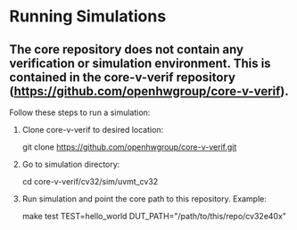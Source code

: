 Running Simulations
==================================
The core repository does not contain any verification or simulation environment.
This is contained in the core-v-verif repository (https://github.com/openhwgroup/core-v-verif).
----------------------------------
Follow these steps to run a simulation:

1. Clone core-v-verif to desired location:

   git clone https://github.com/openhwgroup/core-v-verif.git

2. Go to simulation directory:

   cd core-v-verif/cv32/sim/uvmt_cv32

3. Run simulation and point the core path to this repository. Example:

   make test TEST=hello_world DUT_PATH="/path/to/this/repo/cv32e40x"

